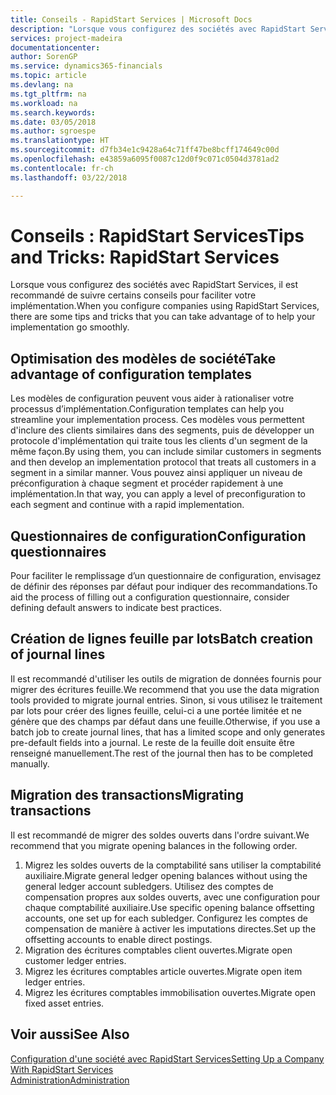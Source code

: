 ```yaml
---
title: Conseils - RapidStart Services | Microsoft Docs
description: "Lorsque vous configurez des sociétés avec RapidStart Services, il est recommandé de suivre certains conseils pour faciliter votre implémentation."
services: project-madeira
documentationcenter: 
author: SorenGP
ms.service: dynamics365-financials
ms.topic: article
ms.devlang: na
ms.tgt_pltfrm: na
ms.workload: na
ms.search.keywords: 
ms.date: 03/05/2018
ms.author: sgroespe
ms.translationtype: HT
ms.sourcegitcommit: d7fb34e1c9428a64c71ff47be8bcff174649c00d
ms.openlocfilehash: e43859a6095f0087c12d0f9c071c0504d3781ad2
ms.contentlocale: fr-ch
ms.lasthandoff: 03/22/2018

---
```

# <a name="tips-and-tricks-rapidstart-services"></a><span data-ttu-id="3b52b-103">Conseils : RapidStart Services</span><span class="sxs-lookup"><span data-stu-id="3b52b-103">Tips and Tricks: RapidStart Services</span></span>
<span data-ttu-id="3b52b-104">Lorsque vous configurez des sociétés avec RapidStart Services, il est recommandé de suivre certains conseils pour faciliter votre implémentation.</span><span class="sxs-lookup"><span data-stu-id="3b52b-104">When you configure companies using RapidStart Services, there are some tips and tricks that you can take advantage of to help your implementation go smoothly.</span></span>  

## <a name="take-advantage-of-configuration-templates"></a><span data-ttu-id="3b52b-105">Optimisation des modèles de société</span><span class="sxs-lookup"><span data-stu-id="3b52b-105">Take advantage of configuration templates</span></span>  
<span data-ttu-id="3b52b-106">Les modèles de configuration peuvent vous aider à rationaliser votre processus d’implémentation.</span><span class="sxs-lookup"><span data-stu-id="3b52b-106">Configuration templates can help you streamline your implementation process.</span></span> <span data-ttu-id="3b52b-107">Ces modèles vous permettent d'inclure des clients similaires dans des segments, puis de développer un protocole d'implémentation qui traite tous les clients d'un segment de la même façon.</span><span class="sxs-lookup"><span data-stu-id="3b52b-107">By using them, you can include similar customers in segments and then develop an implementation protocol that treats all customers in a segment in a similar manner.</span></span> <span data-ttu-id="3b52b-108">Vous pouvez ainsi appliquer un niveau de préconfiguration à chaque segment et procéder rapidement à une implémentation.</span><span class="sxs-lookup"><span data-stu-id="3b52b-108">In that way, you can apply a level of preconfiguration to each segment and continue with a rapid implementation.</span></span>  

## <a name="configuration-questionnaires"></a><span data-ttu-id="3b52b-109">Questionnaires de configuration</span><span class="sxs-lookup"><span data-stu-id="3b52b-109">Configuration questionnaires</span></span>  
<span data-ttu-id="3b52b-110">Pour faciliter le remplissage d’un questionnaire de configuration, envisagez de définir des réponses par défaut pour indiquer des recommandations.</span><span class="sxs-lookup"><span data-stu-id="3b52b-110">To aid the process of filling out a configuration questionnaire, consider defining default answers to indicate best practices.</span></span>  

## <a name="batch-creation-of-journal-lines"></a><span data-ttu-id="3b52b-111">Création de lignes feuille par lots</span><span class="sxs-lookup"><span data-stu-id="3b52b-111">Batch creation of journal lines</span></span>  
<span data-ttu-id="3b52b-112">Il est recommandé d'utiliser les outils de migration de données fournis pour migrer des écritures feuille.</span><span class="sxs-lookup"><span data-stu-id="3b52b-112">We recommend that you use the data migration tools provided to migrate journal entries.</span></span> <span data-ttu-id="3b52b-113">Sinon, si vous utilisez le traitement par lots pour créer des lignes feuille, celui-ci a une portée limitée et ne génère que des champs par défaut dans une feuille.</span><span class="sxs-lookup"><span data-stu-id="3b52b-113">Otherwise, if you use a batch job to create journal lines, that has a limited scope and only generates pre-default fields into a journal.</span></span> <span data-ttu-id="3b52b-114">Le reste de la feuille doit ensuite être renseigné manuellement.</span><span class="sxs-lookup"><span data-stu-id="3b52b-114">The rest of the journal then has to be completed manually.</span></span>  

## <a name="migrating-transactions"></a><span data-ttu-id="3b52b-115">Migration des transactions</span><span class="sxs-lookup"><span data-stu-id="3b52b-115">Migrating transactions</span></span>  
<span data-ttu-id="3b52b-116">Il est recommandé de migrer des soldes ouverts dans l'ordre suivant.</span><span class="sxs-lookup"><span data-stu-id="3b52b-116">We recommend that you migrate opening balances in the following order.</span></span>  

1.  <span data-ttu-id="3b52b-117">Migrez les soldes ouverts de la comptabilité sans utiliser la comptabilité auxiliaire.</span><span class="sxs-lookup"><span data-stu-id="3b52b-117">Migrate general ledger opening balances without using the general ledger account subledgers.</span></span> <span data-ttu-id="3b52b-118">Utilisez des comptes de compensation propres aux soldes ouverts, avec une configuration pour chaque comptabilité auxiliaire.</span><span class="sxs-lookup"><span data-stu-id="3b52b-118">Use specific opening balance offsetting accounts, one set up for each subledger.</span></span> <span data-ttu-id="3b52b-119">Configurez les comptes de compensation de manière à activer les imputations directes.</span><span class="sxs-lookup"><span data-stu-id="3b52b-119">Set up the offsetting accounts to enable direct postings.</span></span>  
2.  <span data-ttu-id="3b52b-120">Migration des écritures comptables client ouvertes.</span><span class="sxs-lookup"><span data-stu-id="3b52b-120">Migrate open customer ledger entries.</span></span>  
3.  <span data-ttu-id="3b52b-121">Migrez les écritures comptables article ouvertes.</span><span class="sxs-lookup"><span data-stu-id="3b52b-121">Migrate open item ledger entries.</span></span>  
4.  <span data-ttu-id="3b52b-122">Migrez les écritures comptables immobilisation ouvertes.</span><span class="sxs-lookup"><span data-stu-id="3b52b-122">Migrate open fixed asset entries.</span></span>  

## <a name="see-also"></a><span data-ttu-id="3b52b-123">Voir aussi</span><span class="sxs-lookup"><span data-stu-id="3b52b-123">See Also</span></span>  
[<span data-ttu-id="3b52b-124">Configuration d'une société avec RapidStart Services</span><span class="sxs-lookup"><span data-stu-id="3b52b-124">Setting Up a Company With RapidStart Services</span></span>](admin-set-up-a-company-with-rapidstart.md)  
[<span data-ttu-id="3b52b-125">Administration</span><span class="sxs-lookup"><span data-stu-id="3b52b-125">Administration</span></span>](admin-setup-and-administration.md)


